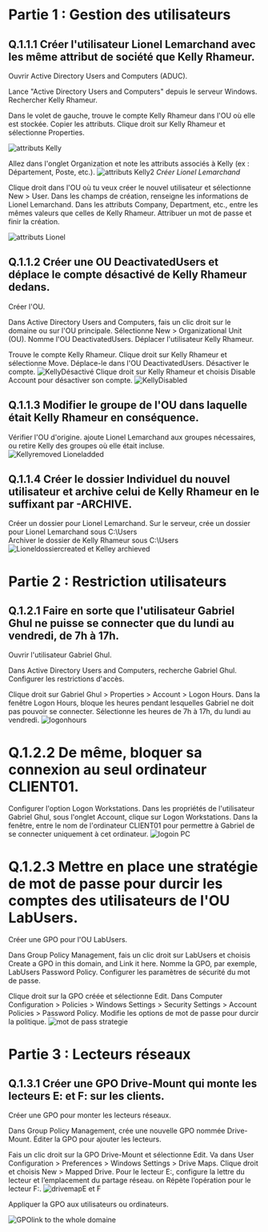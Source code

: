 
# Partie 1 : Gestion des utilisateurs
## Q.1.1.1 Créer l'utilisateur Lionel Lemarchand avec les même attribut de société que Kelly Rhameur.
Ouvrir Active Directory Users and Computers (ADUC).

Lance "Active Directory Users and Computers" depuis le serveur Windows.
Rechercher Kelly Rhameur.

Dans le volet de gauche, trouve le compte Kelly Rhameur dans l'OU où elle est stockée.
Copier les attributs.
Clique droit sur Kelly Rhameur et sélectionne Properties.

![attributs Kelly](https://github.com/AhmedNady90/ASRC-Checkpoint-3/blob/main/AttribuKelly.PNG)

Allez dans l'onglet Organization et note les attributs associés à Kelly (ex : Département, Poste, etc.).
![attributs Kelly2](https://github.com/AhmedNady90/ASRC-Checkpoint-3/blob/main/AttribuKelly2.PNG)
*Créer Lionel Lemarchand*

Clique droit dans l'OU où tu veux créer le nouvel utilisateur et sélectionne New > User.
Dans les champs de création, renseigne les informations de Lionel Lemarchand.
Dans les attributs Company, Department, etc., entre les mêmes valeurs que celles de Kelly Rhameur.
Attribuer un mot de passe et finir la création.

![attributs Lionel](https://github.com/AhmedNady90/ASRC-Checkpoint-3/blob/main/AttributLion.PNG)

## Q.1.1.2 Créer une OU DeactivatedUsers et déplace le compte désactivé de Kelly Rhameur dedans.
Créer l'OU.

Dans Active Directory Users and Computers, fais un clic droit sur le domaine ou sur l'OU principale.
Sélectionne New > Organizational Unit (OU).
Nomme l'OU DeactivatedUsers.
Déplacer l'utilisateur Kelly Rhameur.

Trouve le compte Kelly Rhameur.
Clique droit sur Kelly Rhameur et sélectionne Move.
Déplace-le dans l'OU DeactivatedUsers.
Désactiver le compte.
![KellyDésactivé](https://github.com/AhmedNady90/ASRC-Checkpoint-3/blob/main/kelly_DesactivatedUsersOU.PNG)
Clique droit sur Kelly Rhameur et choisis Disable Account pour désactiver son compte.
![KellyDisabled](https://github.com/AhmedNady90/ASRC-Checkpoint-3/blob/main/kellyDisabled.PNG)
## Q.1.1.3 Modifier le groupe de l'OU dans laquelle était Kelly Rhameur en conséquence.
Vérifier l'OU d'origine.
ajoute Lionel Lemarchand aux groupes nécessaires, ou retire Kelly des groupes où elle était incluse.
![Kellyremoved Lioneladded](https://github.com/AhmedNady90/ASRC-Checkpoint-3/blob/main/kellyRemoved%20LionelAdded.PNG)

## Q.1.1.4 Créer le dossier Individuel du nouvel utilisateur et archive celui de Kelly Rhameur en le suffixant par -ARCHIVE.

Créer un dossier pour Lionel Lemarchand.
Sur le serveur, crée un dossier pour Lionel Lemarchand sous C:\Users\
Archiver le dossier de Kelly Rhameur sous C:\Users\
![Lioneldossiercreated et Kelley archieved](https://github.com/AhmedNady90/ASRC-Checkpoint-3/blob/main/kellyarchivedLionelCreated.PNG)
# Partie 2 : Restriction utilisateurs
## Q.1.2.1 Faire en sorte que l'utilisateur Gabriel Ghul ne puisse se connecter que du lundi au vendredi, de 7h à 17h.

Ouvrir l'utilisateur Gabriel Ghul.

Dans Active Directory Users and Computers, recherche Gabriel Ghul.
Configurer les restrictions d'accès.

Clique droit sur Gabriel Ghul > Properties > Account > Logon Hours.
Dans la fenêtre Logon Hours, bloque les heures pendant lesquelles Gabriel ne doit pas pouvoir se connecter. Sélectionne les heures de 7h à 17h, du lundi au vendredi.
![logonhours](https://github.com/AhmedNady90/ASRC-Checkpoint-3/blob/main/logonhours.PNG)
# Q.1.2.2 De même, bloquer sa connexion au seul ordinateur CLIENT01.
Configurer l'option Logon Workstations.
Dans les propriétés de l'utilisateur Gabriel Ghul, sous l'onglet Account, clique sur Logon Workstations.
Dans la fenêtre, entre le nom de l'ordinateur CLIENT01 pour permettre à Gabriel de se connecter uniquement à cet ordinateur.
![logoin PC](https://github.com/AhmedNady90/ASRC-Checkpoint-3/blob/main/logon%20Client1.PNG)
# Q.1.2.3 Mettre en place une stratégie de mot de passe pour durcir les comptes des utilisateurs de l'OU LabUsers.
Créer une GPO pour l'OU LabUsers.

Dans Group Policy Management, fais un clic droit sur LabUsers et choisis Create a GPO in this domain, and Link it here.
Nomme la GPO, par exemple, LabUsers Password Policy.
Configurer les paramètres de sécurité du mot de passe.

Clique droit sur la GPO créée et sélectionne Edit.
Dans Computer Configuration > Policies > Windows Settings > Security Settings > Account Policies > Password Policy.
Modifie les options de mot de passe pour durcir la politique.
![mot de pass strategie](https://github.com/AhmedNady90/ASRC-Checkpoint-3/blob/main/motdepasse%20strategie.PNG)
# Partie 3 : Lecteurs réseaux
## Q.1.3.1 Créer une GPO Drive-Mount qui monte les lecteurs E: et F: sur les clients.
Créer une GPO pour monter les lecteurs réseaux.

Dans Group Policy Management, crée une nouvelle GPO nommée Drive-Mount.
Éditer la GPO pour ajouter les lecteurs.

Fais un clic droit sur la GPO Drive-Mount et sélectionne Edit.
Va dans User Configuration > Preferences > Windows Settings > Drive Maps.
Clique droit et choisis New > Mapped Drive.
Pour le lecteur E:, configure la lettre du lecteur et l’emplacement du partage réseau.
on Répète l’opération pour le lecteur F:.
![drivemapE et F](https://github.com/AhmedNady90/ASRC-Checkpoint-3/blob/main/drivemap.PNG)


Appliquer la GPO aux utilisateurs ou ordinateurs.



![GPOlink to the whole domaine](https://github.com/AhmedNady90/ASRC-Checkpoint-3/blob/main/GPO%20link%20to%20the%20domain.PNG)


